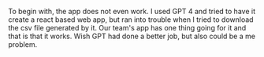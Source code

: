 To begin with, the app does not even work. I used GPT 4 and tried to have it create a react based web app, but ran into trouble when I tried to download the csv file generated by it. Our team's app has one thing going for it and that is that it works. Wish GPT had done a better job, but also could be a me problem.